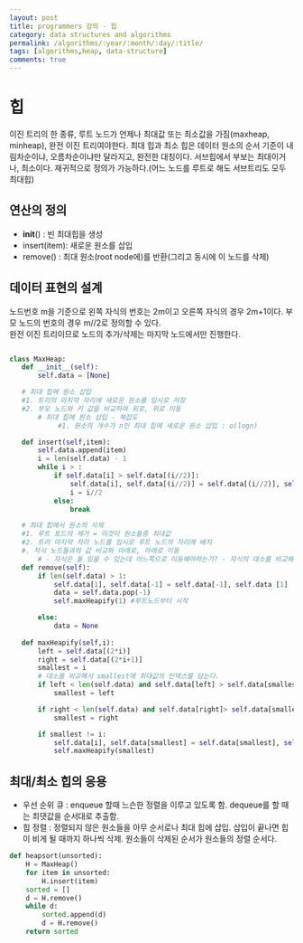 ```yaml
---
layout: post
title: programmers 강의 - 힙
category: data structures and algorithms
permalink: /algorithms/:year/:month/:day/:title/
tags: [algorithms,heap, data-structure]
comments: true
---
```


# 힙
이진 트리의 한 종류, 루트 노드가 언제나 최대값 또는 최소값을 가짐(maxheap, minheap), 완전 이진 트리여야한다. 
최대 힙과 최소 힙은 데이터 원소의 순서 기준이 내림차순이냐, 오름차순이냐만 달라지고, 완전한 대칭이다. 서브힙에서 부보는 최대이거나, 최소이다. 재귀적으로 정의가 가능하다.(어느 노드를 루트로 해도 서브트리도 모두 최대힙)

## 연산의 정의
- __init__() : 빈 최대힙을 생성
- insert(item): 새로운 원소를 삽입
- remove() : 최대 원소(root node에)를 반환(그리고 동시에 이 노드를 삭제)

## 데이터 표현의 설계
노드번호 m을 기준으로 왼쪽 자식의 번호는 2m이고 오른쪽 자식의 경우 2m+1이다. 부모 노드의 번호의 경우 m//2로 정의할 수 있다. <br>
완전 이진 트리이므로 노드의 추가/삭제는 마지막 노드에서만 진행한다. 

 ``` python 

 class MaxHeap:
    def __init__(self):
        self.data = [None] 

    # 최대 힙에 원소 삽입
    #1. 트리의 마지막 자리에 새로운 원소를 임시로 저장
    #2. 부모 노드와 키 값을 비교하여 위로, 위로 이동
        # 최대 힙에 원소 삽입 - 복잡도
             #1. 원소의 개수가 n인 최대 힙에 새로운 원소 삽입 : o(logn)

    def insert(self,item):
        self.data.append(item)
        i = len(self.data) - 1
        while i > :
            if self.data[i] > self.data[(i//2)]:
                self.data[i], self.data[(i//2)] = self.data[(i//2)], self.data[i]
                i = i//2
            else:
                break

    # 최대 힙에서 원소의 삭제
    #1. 루트 토드의 제거 = 이것이 원소들중 최대값
    #2. 트리 마지막 자리 노드를 임시로 루트 노드의 자리에 배치
    #. 자식 노드들과의 값 비교와 아래로, 아래로 이동
        # - 자식은 둘 있을 수 있는데 어느쪽으로 이동해야하는가? - 자식의 대소를 비교해야함. 
    def remove(self):
        if len(self.data) > 1:
            self.data[1], self.data[-1] = self.data[-1], self.data [1]
            data = self.data.pop(-1)
            self.maxHeapify(1) #루트노드부터 시작

        else:
            data = None
        
    def maxHeapify(self,i):
        left = self.data[(2*i)]
        right = self.data[(2*i+1)]
        smallest = i 
        # 대소를 비교해서 smallest에 최대값의 인덱스를 담는다. 
        if left < len(self.data) and self.data[left] > self.data[smallest]
            smallest = left

        if right < len(self.data) and self.data[right]> self.data[smallest]
            smallest = right

        if smallest != i:
            self.data[i], self.data[smallest] = self.data[smallest], self.data[i]
            self.maxHeapify(smallest)

```

## 최대/최소 힙의 응용
- 우선 순위 큐 : enqueue 할때 느슨한 정렬을 이루고 있도록 함. dequeue를 할 때는 최댓값을 순서대로 추출함. 
- 힙 정렬 : 정렬되지 않은 원소들을 아무 순서로나 최대 힙에 삽입. 삽입이 끝나면 힙이 비게 될 때까지 하나씩 삭제. 원소들이 삭제된 순서가 원소들의 정렬 순서다. 

``` python
def heapsort(unsorted):
    H = MaxHeap()
    for item in unsorted:
        H.insert(item)
    sorted = []
    d = H.remove()
    while d:
        sorted.append(d)
        d = H.remove()
    return sorted
```